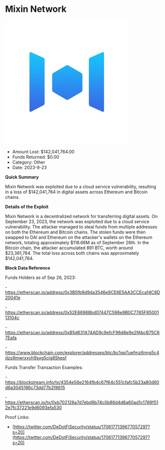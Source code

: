 # Mixin Network
![Mixin Network](/rektimages/Mixin-Network.png)
- Amount Lost: $142,041,764.00
- Funds Returned: $0.00
- Category: Other
- Date: 2023-9-23

**Quick Summary**

Mixin Network was exploited due to a cloud service vulnerability, resulting in a loss of $142,041,764 in digital assets across Ethereum and Bitcoin chains.

  


 **Details of the Exploit**

Mixin Network is a decentralized network for transferring digital assets. On September 23, 2023, the network was exploited due to a cloud service vulnerability. The attacker managed to steal funds from multiple addresses on both the Ethereum and Bitcoin chains. The stolen funds were then swapped to DAI and Ethereum on the attacker's wallets on the Ethereum network, totaling approximately $118.66M as of September 26th. In the Bitcoin chain, the attacker accumulated 891 BTC, worth around $23,381,764. The total loss across both chains was approximately $142,041,764.

  


 **Block Data Reference**

Funds Holders as of Sep 26, 2023:

\- https://etherscan.io/address/0x3B5fb9d9da3546e9CE6E5AA3CCEca14C8D20041e

\- https://etherscan.io/address/0x52E86988bd07447C596e9B0C7765F8500113104c

\- https://etherscan.io/address/0xB5d631A74AD9c9efcF96d6e9e2fAbcB75C67Eafa

\- https://www.blockchain.com/explorer/addresses/btc/bc1qq7uefmz6nng5c4dzs9mwrxxyh9sxg5cjg85hesf

  


Funds Transfer Transaction Examples:

\- https://blockstream.info/tx/4354e56e2164fb4c67f64c551cfafc5b23a80d60d6a3045186c73dd77b2f8615

\- https://etherscan.io/tx/0xb702128a7d7ebd9b74c0b86d4d6a60ad1c1789f512e7fc37221e9d6093efa530


Proof Links:
- [https://twitter.com/DeDotFiSecurity/status/1706177139677057297?s=20](https://twitter.com/DeDotFiSecurity/status/1706177139677057297?s=20)


